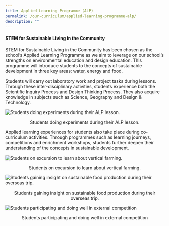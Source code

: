 ```yaml
---
title: Applied Learning Programme (ALP)
permalink: /our-curriculum/applied-learning-programme-alp/
description: ""
---
```

#### STEM for Sustainable Living in the Community

STEM for Sustainable Living in the Community&nbsp;has been chosen as the school’s Applied Learning Programme as we aim to leverage on our school’s strengths on environmental education and design education. This programme will introduce students to the concepts of sustainable development in three key areas: water, energy and food.  

  

Students will carry out laboratory work and project tasks during lessons. Through these inter-disciplinary activities, students experience both the Scientific Inquiry Process and Design Thinking Process. They also acquire knowledge in subjects such as Science, Geography and Design &amp; Technology.

<style>  
img {  
  display: block;  
  margin-left: auto;  
  margin-right: auto;  
}  
</style>  
<body><img src="![](/images/Students%20doing%20experiments%20during%20their%20ALP%20lesson.jpg)" alt="Students doing experiments during their ALP lesson." style="width:50%;">  
  
</body>


<p style="text-align:center;">Students doing experiments during their ALP lesson.</p>
  

  

Applied learning experiences for students also take place during co-curriculum activities. Through programmes such as learning journeys, competitions and enrichment workshops, students further deepen their understanding of the concepts in sustainable development.

<style>  
img {  
  display: block;  
  margin-left: auto;  
  margin-right: auto;  
}  
</style>  
<body><img src="![](/images/Students%20on%20excursion%20to%20learn%20about%20vertical%20farming.jpg)" alt="Students on excursion to learn about vertical farming." style="width:50%;">  
  
</body>

<p style="text-align:center;">Students on excursion to learn about vertical farming.</p>
  

<style>  
img {  
  display: block;  
  margin-left: auto;  
  margin-right: auto;  
}  
</style>  
<body><img src="![](/images/Students%20gaining%20insight%20on%20sustainable%20food%20production%20during%20their%20overseas%20trip.jpg)" alt="Students gaining insight on sustainable food production during their overseas trip." style="width:50%;">  
  
</body>


<p style="text-align:center;">Students gaining insight on sustainable food production during their overseas trip.</p>
  

<style>  
img {  
  display: block;  
  margin-left: auto;  
  margin-right: auto;  
}  
</style>  
<body><img src="![](/images/Students%20participating%20and%20doing%20well%20in%20external%20competition.jpg)" alt="Students participating and doing well in external competition" style="width:50%;">  
  
</body>

<p style="text-align:center;">Students participating and doing well in external competition</p>